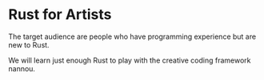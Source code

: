 # Rust for Artists

The target audience are people who have programming experience but are new to Rust.

We will learn just enough Rust to play with the creative coding framework nannou.
